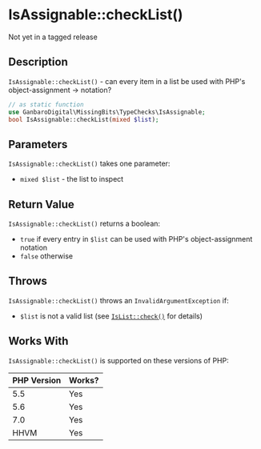 # IsAssignable::checkList()

<div class="callout warning" markdown="1">
Not yet in a tagged release
</div>

## Description

`IsAssignable::checkList()` - can every item in a list be used with PHP's object-assignment -> notation?

```php
// as static function
use GanbaroDigital\MissingBits\TypeChecks\IsAssignable;
bool IsAssignable::checkList(mixed $list);
```

## Parameters

`IsAssignable::checkList()` takes one parameter:

* `mixed $list` - the list to inspect

## Return Value

`IsAssignable::checkList()` returns a boolean:

* `true` if every entry in `$list` can be used with PHP's object-assignment notation
* `false` otherwise

## Throws

`IsAssignable::checkList()` throws an `InvalidArgumentException` if:

* `$list` is not a valid list (see [`IsList::check()`](IsList.check.html) for details)

## Works With

`IsAssignable::checkList()` is supported on these versions of PHP:

PHP Version | Works?
------------|-------
5.5 | Yes
5.6 | Yes
7.0 | Yes
HHVM | Yes
